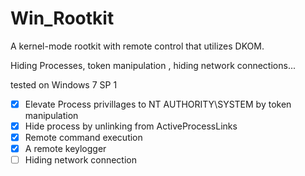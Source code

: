 # Win_Rootkit
A kernel-mode rootkit with remote control that utilizes DKOM.    
       
Hiding Processes, token manipulation , hiding network connections...

tested on Windows 7 SP 1


- [x] Elevate Process privillages to NT AUTHORITY\SYSTEM by token manipulation
- [x] Hide process by unlinking from ActiveProcessLinks
- [x] Remote command execution
- [x] A remote keylogger
- [ ] Hiding network connection
